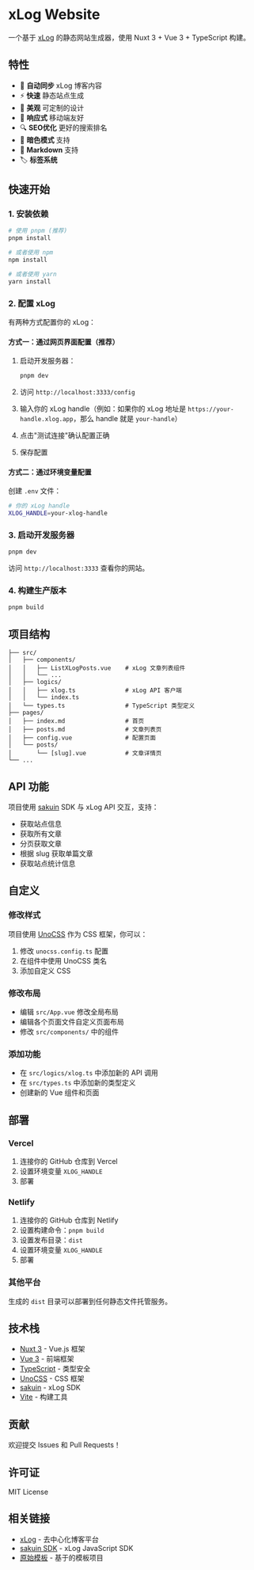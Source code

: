# xLog Website

一个基于 [xLog](https://xlog.app) 的静态网站生成器，使用 Nuxt 3 + Vue 3 + TypeScript 构建。

## 特性

- 🔄 **自动同步** xLog 博客内容
- ⚡ **快速** 静态站点生成
- 🎨 **美观** 可定制的设计
- 📱 **响应式** 移动端友好
- 🔍 **SEO优化** 更好的搜索排名
- 🌙 **暗色模式** 支持
- 📝 **Markdown** 支持
- 🏷️ **标签系统**

## 快速开始

### 1. 安装依赖

```bash
# 使用 pnpm (推荐)
pnpm install

# 或者使用 npm
npm install

# 或者使用 yarn
yarn install
```

### 2. 配置 xLog

有两种方式配置你的 xLog：

#### 方式一：通过网页界面配置（推荐）

1. 启动开发服务器：

   ```bash
   pnpm dev
   ```

2. 访问 `http://localhost:3333/config`

3. 输入你的 xLog handle（例如：如果你的 xLog 地址是 `https://your-handle.xlog.app`，那么 handle 就是 `your-handle`）

4. 点击"测试连接"确认配置正确

5. 保存配置

#### 方式二：通过环境变量配置

创建 `.env` 文件：

```bash
# 你的 xLog handle
XLOG_HANDLE=your-xlog-handle
```

### 3. 启动开发服务器

```bash
pnpm dev
```

访问 `http://localhost:3333` 查看你的网站。

### 4. 构建生产版本

```bash
pnpm build
```

## 项目结构

```
├── src/
│   ├── components/
│   │   ├── ListXLogPosts.vue    # xLog 文章列表组件
│   │   └── ...
│   ├── logics/
│   │   ├── xlog.ts              # xLog API 客户端
│   │   └── index.ts
│   └── types.ts                 # TypeScript 类型定义
├── pages/
│   ├── index.md                 # 首页
│   ├── posts.md                 # 文章列表页
│   ├── config.vue               # 配置页面
│   └── posts/
│       └── [slug].vue           # 文章详情页
└── ...
```

## API 功能

项目使用 [sakuin](https://www.npmjs.com/package/sakuin) SDK 与 xLog API 交互，支持：

- 获取站点信息
- 获取所有文章
- 分页获取文章
- 根据 slug 获取单篇文章
- 获取站点统计信息

## 自定义

### 修改样式

项目使用 [UnoCSS](https://github.com/unocss/unocss) 作为 CSS 框架，你可以：

1. 修改 `unocss.config.ts` 配置
2. 在组件中使用 UnoCSS 类名
3. 添加自定义 CSS

### 修改布局

- 编辑 `src/App.vue` 修改全局布局
- 编辑各个页面文件自定义页面布局
- 修改 `src/components/` 中的组件

### 添加功能

- 在 `src/logics/xlog.ts` 中添加新的 API 调用
- 在 `src/types.ts` 中添加新的类型定义
- 创建新的 Vue 组件和页面

## 部署

### Vercel

1. 连接你的 GitHub 仓库到 Vercel
2. 设置环境变量 `XLOG_HANDLE`
3. 部署

### Netlify

1. 连接你的 GitHub 仓库到 Netlify
2. 设置构建命令：`pnpm build`
3. 设置发布目录：`dist`
4. 设置环境变量 `XLOG_HANDLE`
5. 部署

### 其他平台

生成的 `dist` 目录可以部署到任何静态文件托管服务。

## 技术栈

- [Nuxt 3](https://nuxt.com/) - Vue.js 框架
- [Vue 3](https://vuejs.org/) - 前端框架
- [TypeScript](https://www.typescriptlang.org/) - 类型安全
- [UnoCSS](https://github.com/unocss/unocss) - CSS 框架
- [sakuin](https://www.npmjs.com/package/sakuin) - xLog SDK
- [Vite](https://vitejs.dev/) - 构建工具

## 贡献

欢迎提交 Issues 和 Pull Requests！

## 许可证

MIT License

## 相关链接

- [xLog](https://xlog.app) - 去中心化博客平台
- [sakuin SDK](https://hyoban.xlog.app/xlog-sdk) - xLog JavaScript SDK
- [原始模板](https://github.com/pseudoyu/pseudoyu.com) - 基于的模板项目
